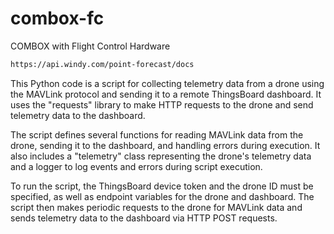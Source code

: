 # combox-fc
COMBOX with Flight Control Hardware

```bash
https://api.windy.com/point-forecast/docs
```

This Python code is  a script for collecting telemetry data from a drone using the MAVLink protocol and sending it to a remote ThingsBoard dashboard. It uses the "requests" library to make HTTP requests to the drone and send telemetry data to the dashboard.

The script defines several functions for reading MAVLink data from the drone, sending it to the dashboard, and handling errors during execution. It also includes a "telemetry" class representing the drone's telemetry data and a logger to log events and errors during script execution.

To run the script, the ThingsBoard device token and the drone ID must be specified, as well as endpoint variables for the drone and dashboard. The script then makes periodic requests to the drone for MAVLink data and sends telemetry data to the dashboard via HTTP POST requests.

